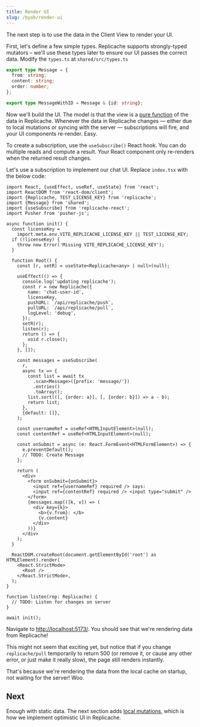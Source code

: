 ```yaml
---
title: Render UI
slug: /byob/render-ui
---
```


The next step is to use the data in the Client View to render your UI.

First, let's define a few simple types. Replicache supports strongly-typed mutators – we'll use these types later to ensure our UI passes the correct data. Modify the `types.ts` at `shared/src/types.ts`

```ts
export type Message = {
  from: string;
  content: string;
  order: number;
};

export type MessageWithID = Message & {id: string};
```

Now we'll build the UI. The model is that the view is a [pure function](https://en.wikipedia.org/wiki/Pure_function) of the data in Replicache. Whenever the data in Replicache changes — either due to local mutations or syncing with the server — subscriptions will fire, and your UI components re-render. Easy.

To create a subscription, use the `useSubscribe()` React hook. You can do multiple reads and compute a result. Your React component only re-renders when the returned result changes.

Let's use a subscription to implement our chat UI. Replace `index.tsx` with the below code:

```tsx
import React, {useEffect, useRef, useState} from 'react';
import ReactDOM from 'react-dom/client';
import {Replicache, TEST_LICENSE_KEY} from 'replicache';
import {Message} from 'shared';
import {useSubscribe} from 'replicache-react';
import Pusher from 'pusher-js';

async function init() {
  const licenseKey =
    import.meta.env.VITE_REPLICACHE_LICENSE_KEY || TEST_LICENSE_KEY;
  if (!licenseKey) {
    throw new Error('Missing VITE_REPLICACHE_LICENSE_KEY');
  }

  function Root() {
    const [r, setR] = useState<Replicache<any> | null>(null);

    useEffect(() => {
      console.log('updating replicache');
      const r = new Replicache({
        name: 'chat-user-id',
        licenseKey,
        pushURL: `/api/replicache/push`,
        pullURL: `/api/replicache/pull`,
        logLevel: 'debug',
      });
      setR(r);
      listen(r);
      return () => {
        void r.close();
      };
    }, []);

    const messages = useSubscribe(
      r,
      async tx => {
        const list = await tx
          .scan<Message>({prefix: 'message/'})
          .entries()
          .toArray();
        list.sort(([, {order: a}], [, {order: b}]) => a - b);
        return list;
      },
      {default: []},
    );

    const usernameRef = useRef<HTMLInputElement>(null);
    const contentRef = useRef<HTMLInputElement>(null);

    const onSubmit = async (e: React.FormEvent<HTMLFormElement>) => {
      e.preventDefault();
      // TODO: Create Message
    };

    return (
      <div>
        <form onSubmit={onSubmit}>
          <input ref={usernameRef} required /> says:
          <input ref={contentRef} required /> <input type="submit" />
        </form>
        {messages.map(([k, v]) => (
          <div key={k}>
            <b>{v.from}: </b>
            {v.content}
          </div>
        ))}
      </div>
    );
  }

  ReactDOM.createRoot(document.getElementById('root') as HTMLElement).render(
    <React.StrictMode>
      <Root />
    </React.StrictMode>,
  );
}

function listen(rep: Replicache) {
  // TODO: Listen for changes on server
}

await init();
```

Navigate to [http://localhost:5173/](http://localhost:5173). You should see that we're rendering data from Replicache!

This might not seem that exciting yet, but notice that if you change `replicache/pull` temporarily to return 500 (or remove it, or cause any other error, or just make it really slow), the page still renders instantly.

That's because we're rendering the data from the local cache on startup, not waiting for the server! Woo.

## Next

Enough with static data. The next section adds [local mutations](./local-mutations.md), which is how we implement optimistic UI in Replicache.
